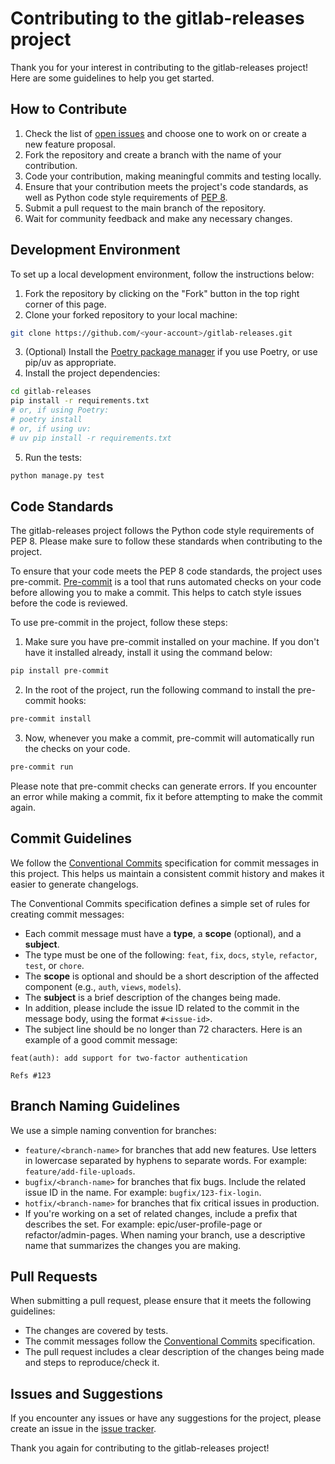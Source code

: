
# Contributing to the gitlab-releases project

Thank you for your interest in contributing to the gitlab-releases project! Here are some guidelines to help you get started.

## How to Contribute

1. Check the list of [open issues](https://github.com/valbertovc/gitlab-releases/issues) and choose one to work on or create a new feature proposal.
2. Fork the repository and create a branch with the name of your contribution.
3. Code your contribution, making meaningful commits and testing locally.
4. Ensure that your contribution meets the project's code standards, as well as Python code style requirements of [PEP 8](https://peps.python.org/pep-0008/).
5. Submit a pull request to the main branch of the repository.
6. Wait for community feedback and make any necessary changes.

## Development Environment

To set up a local development environment, follow the instructions below:

1. Fork the repository by clicking on the "Fork" button in the top right corner of this page.
2. Clone your forked repository to your local machine:
```bash
git clone https://github.com/<your-account>/gitlab-releases.git
```
3. (Optional) Install the [Poetry package manager](https://python-poetry.org/docs/#installation) if you use Poetry, or use pip/uv as appropriate.
4. Install the project dependencies:
```bash
cd gitlab-releases
pip install -r requirements.txt
# or, if using Poetry:
# poetry install
# or, if using uv:
# uv pip install -r requirements.txt
```
5. Run the tests:
```bash
python manage.py test
```

## Code Standards


The gitlab-releases project follows the Python code style requirements of PEP 8. Please make sure to follow these standards when contributing to the project.


To ensure that your code meets the PEP 8 code standards, the project uses pre-commit. [Pre-commit](https://pre-commit.com/) is a tool that runs automated checks on your code before allowing you to make a commit. This helps to catch style issues before the code is reviewed.

To use pre-commit in the project, follow these steps:

1. Make sure you have pre-commit installed on your machine. If you don't have it installed already, install it using the command below:

```bash
pip install pre-commit
```

2. In the root of the project, run the following command to install the pre-commit hooks:

```bash
pre-commit install
```

3. Now, whenever you make a commit, pre-commit will automatically run the checks on your code.

```bash
pre-commit run
```

Please note that pre-commit checks can generate errors. If you encounter an error while making a commit, fix it before attempting to make the commit again.

## Commit Guidelines
We follow the [Conventional Commits](https://www.conventionalcommits.org/en/v1.0.0/) specification for commit messages in this project. This helps us maintain a consistent commit history and makes it easier to generate changelogs.

The Conventional Commits specification defines a simple set of rules for creating commit messages:

* Each commit message must have a **type**, a **scope** (optional), and a **subject**.
* The type must be one of the following: `feat`, `fix`, `docs`, `style`, `refactor`, `test`, or `chore`.
* The **scope** is optional and should be a short description of the affected component (e.g., `auth`, `views`, `models`).
* The **subject** is a brief description of the changes being made.
* In addition, please include the issue ID related to the commit in the message body, using the format `#<issue-id>`. 
* The subject line should be no longer than 72 characters.
Here is an example of a good commit message:

```text
feat(auth): add support for two-factor authentication

Refs #123
```

## Branch Naming Guidelines

We use a simple naming convention for branches:

* `feature/<branch-name>` for branches that add new features. Use letters in lowercase separated by hyphens to separate words. For example: `feature/add-file-uploads`.
* `bugfix/<branch-name>` for branches that fix bugs. Include the related issue ID in the name. For example: `bugfix/123-fix-login`.
* `hotfix/<branch-name>` for branches that fix critical issues in production.
* If you're working on a set of related changes, include a prefix that describes the set. For example: epic/user-profile-page or refactor/admin-pages.
When naming your branch, use a descriptive name that summarizes the changes you are making.

## Pull Requests

When submitting a pull request, please ensure that it meets the following guidelines:

* The changes are covered by tests.
* The commit messages follow the [Conventional Commits](https://www.conventionalcommits.org/en/v1.0.0/) specification.
* The pull request includes a clear description of the changes being made and steps to reproduce/check it.

## Issues and Suggestions


If you encounter any issues or have any suggestions for the project, please create an issue in the [issue tracker](https://github.com/valbertovc/gitlab-releases/issues).

Thank you again for contributing to the gitlab-releases project!